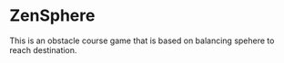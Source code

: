# ZenSphere
This is an obstacle course game that is based on balancing spehere to reach destination.
